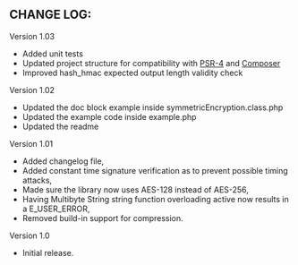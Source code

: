 CHANGE LOG:
-----------

Version 1.03
- Added unit tests
- Updated project structure for compatibility with [PSR-4](http://www.php-fig.org/psr/psr-4/) and [Composer](https://getcomposer.org/)
- Improved hash_hmac expected output length validity check

Version 1.02
- Updated the doc block example inside symmetricEncryption.class.php
- Updated the example code inside example.php
- Updated the readme

Version 1.01
- Added changelog file,
- Added constant time signature verification as to prevent possible timing attacks,
- Made sure the library now uses AES-128 instead of AES-256,
- Having Multibyte String string function overloading active now results in a E_USER_ERROR,
- Removed build-in support for compression.

Version 1.0
- Initial release.